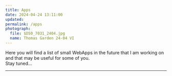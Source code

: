 ```yaml
---
title: Apps
date: 2024-04-24 13:11:00
updated: 
permalink: /apps
photograph:
  file: $D50_7031_2404.jpg
  name: Thomas Garden 24-04 VI
---
```


Here you will find a list of small WebApps in the future that I am working on and that may be useful for some of you.  
Stay tuned...

---
